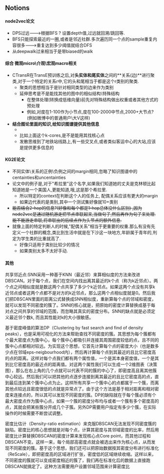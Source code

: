 ## Notions

#### node2vec论文

- DPS过远--->根据BFS ? 设置depth值,过远就回溯/跳回等.
- BFS只能探索最近的一圈,或者是邻近社群.多次遍历同一个点的sample重复内容很多--->重复达到多少阈值就结合DFS
- 从deepwalk过来相当于是带biased的walk

#### 综合 微观micro\介观\宏观macro相关

- CTransR在TransE预训练之后,对**头实体和尾实体**之间的**关系(边)**进行聚类,对于一个特定的关系r中,它的头和尾相当于都是这个r类别的聚类.
  - 聚类的思想相当于是针对相同类型的边来作为类别
  - 延伸思考是不是能找其他的图中的相似结构\特殊结构
    - 在整体处理(转换成低维向量)前先对特殊结构做出权重或者其他方式的预处理
    - 例如,对度在1-100作为小节点,度在100-2000中节点,2000+大节点?  (例如微博中的普通用户\大V这样)
- **结合图论里面的知识,给知识图谱提供其他信息**
  - [](https://en.wikipedia.org/wiki/Degeneracy_(graph_theory))
  - 比如上面这个k-cores,是不是能用其找核心点
  - 发散思维到了地铁站线路上,有一些交叉点,或者类似客运中心的大站,应该是提供更多信息的

#### KG2E论文

- 不同实体\关系的正例\负例之间的margin相同,忽略了知识图谱中的centainties和uncentainties
- 论文中的例子是,对于"希拉里"这个名字,如果我们知道她的丈夫是克林顿比起知道她是一个美国人,更能知道,哦,这是那个希拉里. 
  - 所以特定的context在判断这个人的任务上,   配偶关系应该有更大的margin
  - 如果边代表的是类别,其中一个测试集好像就10+类别
- ~~能否结合2-hop的信息?(好像和每个都是1-hop总体没什么区别) ,因为node2vec是通过随机游走把节点串联起来,当做句子,然后再作为句子来处理.能不能游走串联,将串联出的后续点作为头节点的额外信息.~~
- 就像上面的特定判断人的时候,"配偶关系"相当于更重要的权重.那么有没有先定义一个社群的概念,类比到生活中就是在下沙这一块地方,年龄属于青年的,判定为学生类的比重就高了.
  - 好像只适用于类别比较少的情况
  - 如果类别太多不太好手动.

#### 其他

共享邻近点:SNN采用一种基于KNN（最近邻）来算相似度的方法来改进DBSCAN。对于每个点，我们在空间内找出离其最近的k个点（称为k近邻点）。两个点之间相似度就是数这两个点共享了多少个k近邻点。如果这两个点没有共享k近邻点或者这两个点都不是对方的k近邻点，那么这两个点相似度就是0。然后我们把DBSCAN里面的距离公式替换成SNN相似度，重新算每个点的邻域和密度，就可以发现不同密度的簇了。SNN的核心就是，把原始的密度计算替换成基于每对点之间共享的邻域的范围，而忽略其真实的密度分布。SNN的缺点就是必须定义最近邻个数k, 而且其性能对k的大小很敏感。



基于密度峰值的算法DP（Clustering by fast search and find of density peaks），也是采用可视化的方法来帮助查找不同密度的簇。其思想为每个簇都有个最大密度点为簇中心，每个簇中心都吸引并连接其周围密度较低的点，且不同的簇中心点都相对较远。为实现这个思想，它首先计算每个点的密度大小（也是数多少点在邻域eps-neigbourhood内），然后再计算每个点到其最近的且比它密度高的点的距离。这样对每个点我们都有两个属性值，一个是其本身密度值，一个是其到比它密度高的最近点的距离值。对这两个属性我们可以生成一个2维图表（决策图），那么在右上角的几个点就可以代表不同的簇的中心了，即密度高且离其他簇中心较远。然后我们可以把其他的点逐步连接到离其最近的且比它密度高的点，直到最后连到某个簇中心点为止。这样所有共享一个簇中心的点都属于一个簇，而离其他点较远且密度很低的点就是异常点了。由于这个方法是基于相对距离和相对密度来连接点的，所以其可以发现不同密度的簇。DP的缺陷就在于每个簇必须有个最大密度点作为簇中心点，如果一个簇的密度分布均与或者一个簇有多个密度高的点，其就会把某些簇分开成几个子簇。另外DP需要用户指定有多少个簇，在实际操作的时候需要不断尝试调整。



密度比估计（Density-ratio estimation）来克服DBSCAN无法发现不同密度簇的缺陷。密度比的核心思想就是对每个点，计算其密度与其邻域密度的比率，然后用密度比计算替换DBSCAN的密度计算来发现核心点Core point，而其他过程和DBSCAN不变。这样一来，每个局部高密度点就会被选出来作为核心点，从而发现不同密度的簇。基于这个思想，我们还可以把原始数据按其密度分布进行标准化（ReScale），即把密度高的区域进行扩张，密度低的区域继续收缩。这样以来，不同密度的簇就可以变成密度相近的簇了，我们再在标准化后的数据上直接跑DBSCAN就搞定了。这种方法需要用户设置邻域范围来计算密度比